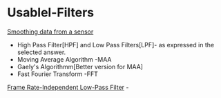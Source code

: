 # Usablel-Filters

[Smoothing data from a sensor](https://stackoverflow.com/questions/4611599/smoothing-data-from-a-sensor/5780505#5780505)
* High Pass Filter[HPF] and Low Pass Filters[LPF]- as expressed in the selected answer.
* Moving Average Algorithm -MAA
* Gaely's Algorithmm[Better version for MAA]
* Fast Fourier Transform -FFT


[Frame Rate-Independent Low-Pass Filter](http://phrogz.net/js/framerate-independent-low-pass-filter.html) - 
